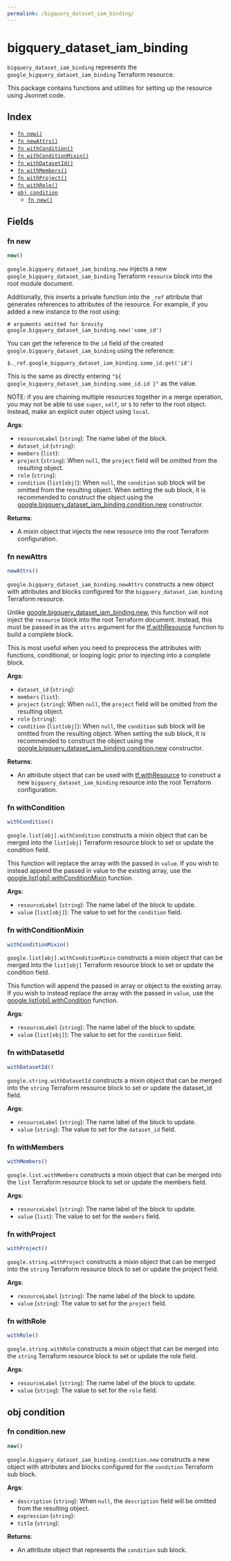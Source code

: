 ```yaml
---
permalink: /bigquery_dataset_iam_binding/
---
```


# bigquery_dataset_iam_binding

`bigquery_dataset_iam_binding` represents the `google_bigquery_dataset_iam_binding` Terraform resource.



This package contains functions and utilities for setting up the resource using Jsonnet code.


## Index

* [`fn new()`](#fn-new)
* [`fn newAttrs()`](#fn-newattrs)
* [`fn withCondition()`](#fn-withcondition)
* [`fn withConditionMixin()`](#fn-withconditionmixin)
* [`fn withDatasetId()`](#fn-withdatasetid)
* [`fn withMembers()`](#fn-withmembers)
* [`fn withProject()`](#fn-withproject)
* [`fn withRole()`](#fn-withrole)
* [`obj condition`](#obj-condition)
  * [`fn new()`](#fn-conditionnew)

## Fields

### fn new

```ts
new()
```


`google.bigquery_dataset_iam_binding.new` injects a new `google_bigquery_dataset_iam_binding` Terraform `resource`
block into the root module document.

Additionally, this inserts a private function into the `_ref` attribute that generates references to attributes of the
resource. For example, if you added a new instance to the root using:

    # arguments omitted for brevity
    google.bigquery_dataset_iam_binding.new('some_id')

You can get the reference to the `id` field of the created `google.bigquery_dataset_iam_binding` using the reference:

    $._ref.google_bigquery_dataset_iam_binding.some_id.get('id')

This is the same as directly entering `"${ google_bigquery_dataset_iam_binding.some_id.id }"` as the value.

NOTE: if you are chaining multiple resources together in a merge operation, you may not be able to use `super`, `self`,
or `$` to refer to the root object. Instead, make an explicit outer object using `local`.

**Args**:
  - `resourceLabel` (`string`): The name label of the block.
  - `dataset_id` (`string`): 
  - `members` (`list`): 
  - `project` (`string`):  When `null`, the `project` field will be omitted from the resulting object.
  - `role` (`string`): 
  - `condition` (`list[obj]`):  When `null`, the `condition` sub block will be omitted from the resulting object. When setting the sub block, it is recommended to construct the object using the [google.bigquery_dataset_iam_binding.condition.new](#fn-bigquerydatasetiambindingconditionnew) constructor.

**Returns**:
- A mixin object that injects the new resource into the root Terraform configuration.


### fn newAttrs

```ts
newAttrs()
```


`google.bigquery_dataset_iam_binding.newAttrs` constructs a new object with attributes and blocks configured for the `bigquery_dataset_iam_binding`
Terraform resource.

Unlike [google.bigquery_dataset_iam_binding.new](#fn-bigquerydatasetiambindingnew), this function will not inject the `resource`
block into the root Terraform document. Instead, this must be passed in as the `attrs` argument for the
[tf.withResource](https://github.com/tf-libsonnet/core/tree/main/docs#fn-withresource) function to build a complete block.

This is most useful when you need to preprocess the attributes with functions, conditional, or looping logic prior to
injecting into a complete block.

**Args**:
  - `dataset_id` (`string`): 
  - `members` (`list`): 
  - `project` (`string`):  When `null`, the `project` field will be omitted from the resulting object.
  - `role` (`string`): 
  - `condition` (`list[obj]`):  When `null`, the `condition` sub block will be omitted from the resulting object. When setting the sub block, it is recommended to construct the object using the [google.bigquery_dataset_iam_binding.condition.new](#fn-bigquerydatasetiambindingconditionnew) constructor.

**Returns**:
  - An attribute object that can be used with [tf.withResource](https://github.com/tf-libsonnet/core/tree/main/docs#fn-withresource) to construct a new `bigquery_dataset_iam_binding` resource into the root Terraform configuration.


### fn withCondition

```ts
withCondition()
```

`google.list[obj].withCondition` constructs a mixin object that can be merged into the `list[obj]`
Terraform resource block to set or update the condition field.

This function will replace the array with the passed in `value`. If you wish to instead append the
passed in value to the existing array, use the [google.list[obj].withConditionMixin](TODO) function.


**Args**:
  - `resourceLabel` (`string`): The name label of the block to update.
  - `value` (`list[obj]`): The value to set for the `condition` field.


### fn withConditionMixin

```ts
withConditionMixin()
```

`google.list[obj].withConditionMixin` constructs a mixin object that can be merged into the `list[obj]`
Terraform resource block to set or update the condition field.

This function will append the passed in array or object to the existing array. If you wish
to instead replace the array with the passed in `value`, use the [google.list[obj].withCondition](TODO)
function.


**Args**:
  - `resourceLabel` (`string`): The name label of the block to update.
  - `value` (`list[obj]`): The value to set for the `condition` field.


### fn withDatasetId

```ts
withDatasetId()
```

`google.string.withDatasetId` constructs a mixin object that can be merged into the `string`
Terraform resource block to set or update the dataset_id field.



**Args**:
  - `resourceLabel` (`string`): The name label of the block to update.
  - `value` (`string`): The value to set for the `dataset_id` field.


### fn withMembers

```ts
withMembers()
```

`google.list.withMembers` constructs a mixin object that can be merged into the `list`
Terraform resource block to set or update the members field.



**Args**:
  - `resourceLabel` (`string`): The name label of the block to update.
  - `value` (`list`): The value to set for the `members` field.


### fn withProject

```ts
withProject()
```

`google.string.withProject` constructs a mixin object that can be merged into the `string`
Terraform resource block to set or update the project field.



**Args**:
  - `resourceLabel` (`string`): The name label of the block to update.
  - `value` (`string`): The value to set for the `project` field.


### fn withRole

```ts
withRole()
```

`google.string.withRole` constructs a mixin object that can be merged into the `string`
Terraform resource block to set or update the role field.



**Args**:
  - `resourceLabel` (`string`): The name label of the block to update.
  - `value` (`string`): The value to set for the `role` field.


## obj condition



### fn condition.new

```ts
new()
```


`google.bigquery_dataset_iam_binding.condition.new` constructs a new object with attributes and blocks configured for the `condition`
Terraform sub block.



**Args**:
  - `description` (`string`):  When `null`, the `description` field will be omitted from the resulting object.
  - `expression` (`string`): 
  - `title` (`string`): 

**Returns**:
  - An attribute object that represents the `condition` sub block.
